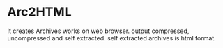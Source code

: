 # Arc2HTML
It creates Archives works on web browser. output compressed, uncompressed and self extracted.
self extracted archives is html format.
